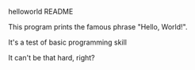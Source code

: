 helloworld README

This program prints the famous phrase "Hello, World!".

It's a test of basic programming skill

It can't be that hard, right?
